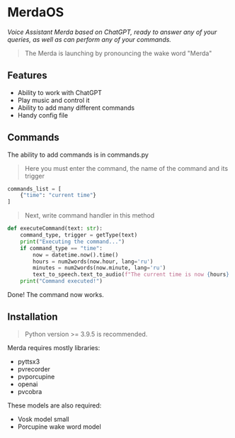 # MerdaOS
_Voice Assistant Merda based on ChatGPT, ready to answer any of your queries, as well as can perform any of your commands._
>The Merda is launching by pronouncing the wake word "Merda"

## Features

- Ability to work with ChatGPT
- Play music and control it
- Ability to add many different commands
- Handy config file

## Commands
The ability to add commands is in commands.py
> Here you must enter the command, the name of the command and its trigger
```py
commands_list = [
    {"time": "current time"}
]
```
> Next, write command handler in this method
```py
def executeCommand(text: str):
    command_type, trigger = getType(text)
    print("Executing the command...")
    if command_type == "time":
        now = datetime.now().time()
        hours = num2words(now.hour, lang='ru')
        minutes = num2words(now.minute, lang='ru')
        text_to_speech.text_to_audio(f"The current time is now {hours} hours {minutes} minutes")
    print("Command executed!")
```
Done! The command now works.

## Installation
> Python version >= 3.9.5 is recommended.

Merda requires mostly libraries:
- pyttsx3
- pvrecorder
- pvporcupine
- openai
- pvcobra

These models are also required:
- Vosk model small
- Porcupine wake word model